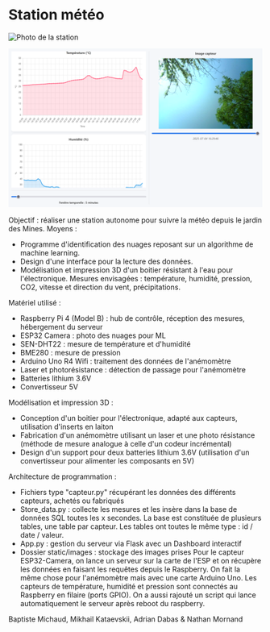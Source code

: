 # Station météo

![Photo de la station](IMG_7239.jpg)

![Photo de l'interface](dashboard.png)

Objectif : réaliser une station autonome pour suivre la météo depuis le jardin des Mines.
Moyens :
- Programme d'identification des nuages reposant sur un algorithme de machine learning.
- Design d'une interface pour la lecture des données.
- Modélisation et impression 3D d'un boitier résistant à l'eau pour l'électronique. 
Mesures envisagées : température, humidité, pression, CO2, vitesse et direction du vent, précipitations.

Matériel utilisé :
- Raspberry Pi 4 (Model B) : hub de contrôle, réception des mesures, hébergement du serveur
- ESP32 Camera : photo des nuages pour ML
- SEN-DHT22 : mesure de température et d'humidité
- BME280 : mesure de pression
- Arduino Uno R4 Wifi : traitement des données de l'anémomètre
- Laser et photorésistance : détection de passage pour l'anémomètre
- Batteries lithium 3.6V
- Convertisseur 5V 

Modélisation et impression 3D :
- Conception d'un boitier pour l'électronique, adapté aux capteurs, utilisation d'inserts en laiton
- Fabrication d'un anémomètre utilisant un laser et une photo résistance (méthode de mesure analogue à celle d'un codeur incrémental)
- Design d'un support pour deux batteries lithium 3.6V (utilisation d'un convertisseur pour alimenter les composants en 5V)

Architecture de programmation :
- Fichiers type "capteur.py" récupérant les données des différents capteurs, achetés ou fabriqués
- Store_data.py : collecte les mesures et les insère dans la base de données SQL toutes les x secondes. La base est constituée de plusieurs tables, une table par capteur. Les tables ont toutes le même type : id / date / valeur.
- App.py : gestion du serveur via Flask avec un Dashboard interactif
- Dossier static/images : stockage des images prises 
Pour le capteur ESP32-Camera, on lance un serveur sur la carte de l'ESP et on récupère les données en faisant les requêtes depuis le Raspberry. On fait la même chose pour l'anémomètre mais avec une carte Arduino Uno. Les capteurs de température, humidité et pression sont connectés au Raspberry en filaire (ports GPIO).
On a aussi rajouté un script qui lance automatiquement le serveur après reboot du raspberry.

Baptiste Michaud, Mikhail Kataevskii, Adrian Dabas & Nathan Mornand

